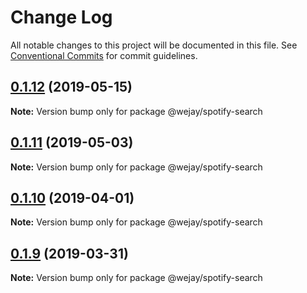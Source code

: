 # Change Log

All notable changes to this project will be documented in this file.
See [Conventional Commits](https://conventionalcommits.org) for commit guidelines.

## [0.1.12](https://github.com/Iteam1337/wejay-utils/compare/@wejay/spotify-search@0.1.11...@wejay/spotify-search@0.1.12) (2019-05-15)

**Note:** Version bump only for package @wejay/spotify-search





## [0.1.11](https://github.com/Iteam1337/wejay-utils/compare/@wejay/spotify-search@0.1.10...@wejay/spotify-search@0.1.11) (2019-05-03)

**Note:** Version bump only for package @wejay/spotify-search





## [0.1.10](https://github.com/Iteam1337/wejay-utils/compare/@wejay/spotify-search@0.1.9...@wejay/spotify-search@0.1.10) (2019-04-01)

**Note:** Version bump only for package @wejay/spotify-search





## [0.1.9](https://github.com/Iteam1337/wejay-utils/compare/@wejay/spotify-search@0.1.8...@wejay/spotify-search@0.1.9) (2019-03-31)

**Note:** Version bump only for package @wejay/spotify-search
